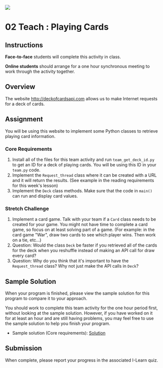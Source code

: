 ![](../site/banner.png)

# 02 Teach : Playing Cards

## Instructions

**Face-to-face** students will complete this activity in class.

**Online students** should arrange for a one hour synchronous meeting to work through the activity together.

## Overview

The website http://deckofcardsapi.com allows us to make Internet requests for a deck of cards.  

## Assignment

You will be using this website to implement some Python classes to retrieve playing card information.

### Core Requirements

1. Install all of the files for this team activity and run `team_get_deck_id.py` to get an ID for a deck of playing cards.  You will be using this ID in your `team.py` code.
2. Implement the `Request_thread` class where it can be created with a URL and it will return the results. (See example in the reading requirements for this week's lesson)
3. Implement the `Deck` class methods.  Make sure that the code in `main()` can run and display card values.


### Stretch Challenge

1. Implement a card game.  Talk with your team if a `Card` class needs to be created for your game.  You might not have time to complete a card game, so focus on at least solving part of a game.  (For example: in the card game "War", draw two cards to see which player wins.  Then work on a tie, etc...)
2. Question: Would the class `Deck` be faster if you retrieved all of the cards for the deck when you reshuffle instead of making an API call for draw every card?
3. Question: Why do you think that it's important to have the `Request_thread` class?  Why not just make the API calls in `Deck`?

## Sample Solution

When your program is finished, please view the sample solution for this program to compare it to your approach.

You should work to complete this team activity for the one hour period first, without looking at the sample solution. However, if you have worked on it for at least an hour and are still having problems, you may feel free to use the sample solution to help you finish your program.

- Sample solution (Core requirements): [Solution](team_solution.py)

## Submission

When complete, please report your progress in the associated I-Learn quiz.

